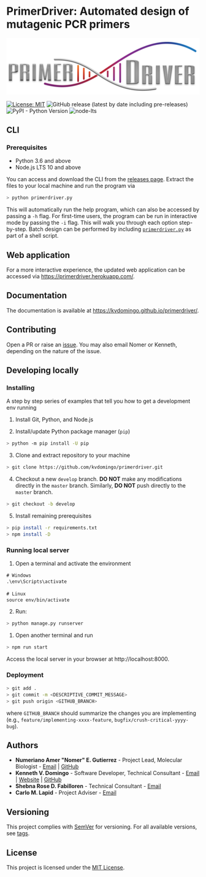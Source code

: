 # PrimerDriver: Automated design of mutagenic PCR primers
![PrimerDriver](https://raw.githubusercontent.com/kvdomingo/primerdriver/master/sdm/static/sdm/media/private/PrimerDriver_logo.png)

[![License: MIT](https://img.shields.io/badge/License-MIT-yellow.svg)](https://opensource.org/licenses/MIT?style=for-the-badge)
![GitHub release (latest by date including pre-releases)](https://img.shields.io/github/v/release/kvdomingo/primerdriver?include_prereleases)
![PyPI - Python Version](https://img.shields.io/pypi/pyversions/django)
![node-lts](https://img.shields.io/node/v-lts/react)

## CLI

### Prerequisites
- Python 3.6 and above
- Node.js LTS 10 and above

You can access and download the CLI from the [releases page](https://github.com/kvdomingo/primerdriver/releases). Extract the files to your local machine and run the program via
```bash
> python primerdriver.py
```

This will automatically run the help program, which can also be accessed by passing a `-h` flag. For first-time users, the program can be run in interactive mode by passing the `-i` flag. This will walk you through each option step-by-step. Batch design can be performed by including [`primerdriver.py`](./primerdriver.py) as part of a shell script.

## Web application
For a more interactive experience, the updated web application can be accessed via https://primerdriver.herokuapp.com/.

## Documentation
The documentation is available at https://kvdomingo.github.io/primerdriver/.

## Contributing
Open a PR or raise an [issue](https://github.com/kvdomingo/primerdriver/issues). You may also email Nomer or Kenneth, depending on the nature of the issue.

## Developing locally

### Installing
A step by step series of examples that tell you how to get a development env running

1. Install Git, Python, and Node.js
   
2. Install/update Python package manager (`pip`)
```bash
> python -m pip install -U pip
```

3. Clone and extract repository to your machine
```bash
> git clone https://github.com/kvdomingo/primerdriver.git
```

4. Checkout a new `develop` branch. **DO NOT** make any modifications directly in the `master` branch. Similarly, **DO NOT** push directly to the `master` branch.
```bash
> git checkout -b develop
```

5. Install remaining prerequisites
```bash
> pip install -r requirements.txt
> npm install -D
```

### Running local server

1. Open a terminal and activate the environment
```shell
# Windows
.\env\Scripts\activate

# Linux
source env/bin/activate
```

2. Run:
```bash
> python manage.py runserver
```
1. Open another terminal and run
```bash
> npm run start
```

Access the local server in your browser at http://localhost:8000.

### Deployment
```bash
> git add .
> git commit -m <DESCRIPTIVE_COMMIT_MESSAGE>
> git push origin <GITHUB_BRANCH>
```

where `GITHUB_BRANCH` should summarize the changes you are implementing (e.g., `feature/implementing-xxxx-feature`, `bugfix/crush-critical-yyyy-bug`).


## Authors
- **Numeriano Amer "Nomer" E. Gutierrez** - Project Lead, Molecular Biologist - [Email](mailto:ngutierrez@evc.pshs.edu.ph) | [GitHub](https://github.com/nomgutierrez)
- **Kenneth V. Domingo** - Software Developer, Technical Consultant - [Email](mailto:kvdomingo@up.edu.ph) | [Website](https://kvdomingo.xyz) | [GitHub](https://github.com/kvdomingo)
- **Shebna Rose D. Fabilloren** - Technical Consultant - [Email](mailto:sdfabilloren@up.edu.ph)
- **Carlo M. Lapid** - Project Adviser - [Email](mailto:cmlapid@up.edu.ph)

## Versioning
This project complies with [SemVer](https://semver.org) for versioning. For all available versions, see [tags](https://github.com/kvdomingo/primerdriver/tags).

## License
This project is licensed under the [MIT License](./LICENSE).
